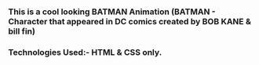### This is a cool looking BATMAN Animation (BATMAN - Character that appeared in DC comics created by BOB KANE & bill fin) 

### Technologies Used:- HTML & CSS only.